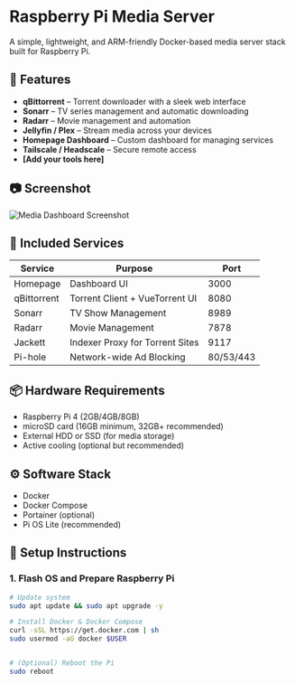 # Raspberry Pi Media Server

A simple, lightweight, and ARM-friendly Docker-based media server stack built for Raspberry Pi.
## 🧰 Features

- **qBittorrent** – Torrent downloader with a sleek web interface
- **Sonarr** – TV series management and automatic downloading
- **Radarr** – Movie management and automation
- **Jellyfin / Plex** – Stream media across your devices
- **Homepage Dashboard** – Custom dashboard for managing services
- **Tailscale / Headscale** – Secure remote access
- **[Add your tools here]**

## 📷 Screenshot

![Media Dashboard Screenshot](assets/dashboard.png) 

## 🧰 Included Services

| Service     | Purpose                        | Port |
|-------------|--------------------------------|------|
| Homepage    | Dashboard UI                   | 3000 |
| qBittorrent | Torrent Client + VueTorrent UI | 8080 |
| Sonarr      | TV Show Management             | 8989 |
| Radarr      | Movie Management               | 7878 |
| Jackett     | Indexer Proxy for Torrent Sites| 9117 |
| Pi-hole     | Network-wide Ad Blocking       | 80/53/443 |

## 📦 Hardware Requirements

- Raspberry Pi 4 (2GB/4GB/8GB)
- microSD card (16GB minimum, 32GB+ recommended)
- External HDD or SSD (for media storage)
- Active cooling (optional but recommended)

## ⚙️ Software Stack

- Docker
- Docker Compose
- Portainer (optional)
- Pi OS Lite (recommended)

## 🚀 Setup Instructions

### 1. Flash OS and Prepare Raspberry Pi

```bash
# Update system
sudo apt update && sudo apt upgrade -y

# Install Docker & Docker Compose
curl -sSL https://get.docker.com | sh
sudo usermod -aG docker $USER


# (Optional) Reboot the Pi
sudo reboot
